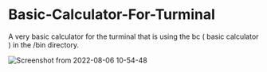 # Basic-Calculator-For-Turminal

A very basic calculator for the turminal that is using the bc ( basic calculator ) in the /bin directory.

![Screenshot from 2022-08-06 10-54-48](https://user-images.githubusercontent.com/50596493/183242203-dd57187b-ba79-4d95-be7d-99c8020f9a3d.png)
